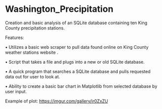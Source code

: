 # Washington_Precipitation
Creation and basic analysis of an SQLite database containing ten King County precipitation stations.

Features:

•	Utilizes a basic web scraper to pull data found online on King County weather stations website . 

• Script that takes a file and plugs into a new or old SQLite database. 

•	A quick program that searches a SQLite database and pulls requested data out for user to look at. 

•	Ability to create a basic bar chart in Matplotlib from selected database by user input.

Example of plot: https://imgur.com/gallery/ir0ZxZU


